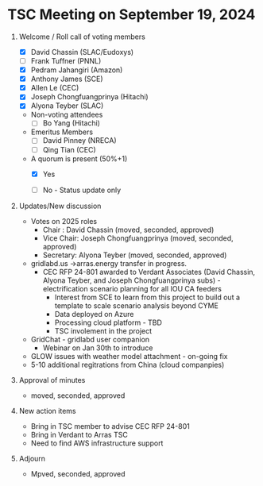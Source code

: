 # TSC Meeting on September 19, 2024

1. Welcome / Roll call of voting members
   - [x] David Chassin (SLAC/Eudoxys)
   - [ ] Frank Tuffner (PNNL)
   - [x] Pedram Jahangiri (Amazon)
   - [x] Anthony James (SCE)
   - [x] Allen Le (CEC)
   - [x] Joseph Chongfuangprinya (Hitachi)
   - [x] Alyona Teyber (SLAC)

   * Non-voting attendees
     - [ ] Bo Yang (Hitachi)     
   
   * Emeritus Members
     - [ ] David Pinney (NRECA)
     - [ ] Qing Tian (CEC)
    
   * A quorum is present (50%+1)
     - [x] Yes
     - [ ] No - Status update only
    

2. Updates/New discussion
   * Votes on 2025 roles
        * Chair : David Chassin (moved, seconded, approved)
        * Vice Chair: Joseph Chongfuangprinya (moved, seconded, approved)
        * Secretary: Alyona Teyber (moved, seconded, approved)
   * gridlabd.us ->arras.energy transfer in progress. 
	 * CEC RFP 24-801 awarded to Verdant Associates (David Chassin, Alyona Teyber, and Joseph Chongfuangprinya subs) - electrification scenario planning for all IOU CA feeders 
        * Interest from SCE to learn from this project to build out a template to scale scenario analysis beyond CYME
        * Data deployed on Azure
        * Processing cloud platform - TBD
        * TSC involement in the project 
    * GridChat - gridlabd user companion 
        * Webinar on Jan 30th to introduce
    * GLOW issues with weather model attachment - on-going fix
    * 5-10 additional regitrations from China (cloud companpies)


3. Approval of minutes
   - moved, seconded, approved
   

4. New action items
   * Bring in TSC member to advise CEC RFP 24-801  
   * Bring in Verdant to Arras TSC
   * Need to find AWS infrastructure support

6. Adjourn
   - Mpved, seconded, approved
